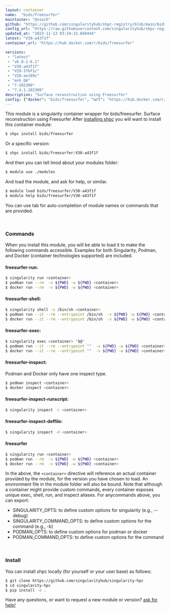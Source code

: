 ```yaml
---
layout: container
name:  "bids/freesurfer"
maintainer: "@vsoch"
github: "https://github.com/singularityhub/shpc-registry/blob/main/bids/freesurfer/container.yaml"
config_url: "https://raw.githubusercontent.com/singularityhub/shpc-registry/main/bids/freesurfer/container.yaml"
updated_at: "2023-11-13 03:34:15.669444"
latest: "V30-a43f1f"
container_url: "https://hub.docker.com/r/bids/freesurfer"

versions:
 - "latest"
 - "v6.0.1-6.1"
 - "V30-a43f1f"
 - "V29-37bf1c"
 - "V28-ae189c"
 - "enh_QA"
 - "7-202309"
 - "7.4.1-202309"
description: "Surface reconstruction using Freesurfer"
config: {"docker": "bids/freesurfer", "url": "https://hub.docker.com/r/bids/freesurfer", "maintainer": "@vsoch", "description": "Surface reconstruction using Freesurfer", "latest": {"V30-a43f1f": "sha256:cb7aee6c7634d7e57530b6b72230009759fe2c020c573aad87e71a523ba075f3"}, "tags": {"latest": "sha256:3a06160de8a1fbaed9b31993b5dee1e7f590f95626754d9a4db493113112ed3e", "v6.0.1-6.1": "sha256:02237eda4a22bb5fd66a50a66d21b13e0f378840fa61a937dab8794ee527cd48", "V30-a43f1f": "sha256:cb7aee6c7634d7e57530b6b72230009759fe2c020c573aad87e71a523ba075f3", "V29-37bf1c": "sha256:513303323f955365d05b5b5d3223a37102c6eb064cc46d2a658db8de33db06c9", "V28-ae189c": "sha256:ebdd94e63210301f277c00ad0e3464f1b1baa5703f5dad19f094f299e74f86c0", "enh_QA": "sha256:b9fe8cf6d6cc2912f1671ab009d8d8805eb22f8b260f598069822807507f02fd", "7-202309": "sha256:720b4365f2bc4c4b787d6a80606a2dc06e5ef88f44f55c06131e829845f3b433", "7.4.1-202309": "sha256:720b4365f2bc4c4b787d6a80606a2dc06e5ef88f44f55c06131e829845f3b433"}, "filter": ["v*"]}
---
```


This module is a singularity container wrapper for bids/freesurfer.
Surface reconstruction using Freesurfer
After [installing shpc](#install) you will want to install this container module:


```bash
$ shpc install bids/freesurfer
```

Or a specific version:

```bash
$ shpc install bids/freesurfer:V30-a43f1f
```

And then you can tell lmod about your modules folder:

```bash
$ module use ./modules
```

And load the module, and ask for help, or similar.

```bash
$ module load bids/freesurfer/V30-a43f1f
$ module help bids/freesurfer/V30-a43f1f
```

You can use tab for auto-completion of module names or commands that are provided.

<br>

### Commands

When you install this module, you will be able to load it to make the following commands accessible.
Examples for both Singularity, Podman, and Docker (container technologies supported) are included.

#### freesurfer-run:

```bash
$ singularity run <container>
$ podman run --rm  -v ${PWD} -w ${PWD} <container>
$ docker run --rm  -v ${PWD} -w ${PWD} <container>
```

#### freesurfer-shell:

```bash
$ singularity shell -s /bin/sh <container>
$ podman run --it --rm --entrypoint /bin/sh  -v ${PWD} -w ${PWD} <container>
$ docker run --it --rm --entrypoint /bin/sh  -v ${PWD} -w ${PWD} <container>
```

#### freesurfer-exec:

```bash
$ singularity exec <container> "$@"
$ podman run --it --rm --entrypoint ""  -v ${PWD} -w ${PWD} <container> "$@"
$ docker run --it --rm --entrypoint ""  -v ${PWD} -w ${PWD} <container> "$@"
```

#### freesurfer-inspect:

Podman and Docker only have one inspect type.

```bash
$ podman inspect <container>
$ docker inspect <container>
```

#### freesurfer-inspect-runscript:

```bash
$ singularity inspect -r <container>
```

#### freesurfer-inspect-deffile:

```bash
$ singularity inspect -d <container>
```



#### freesurfer

```bash
$ singularity run <container>
$ podman run --rm  -v ${PWD} -w ${PWD} <container>
$ docker run --rm  -v ${PWD} -w ${PWD} <container>
```


In the above, the `<container>` directive will reference an actual container provided
by the module, for the version you have chosen to load. An environment file in the
module folder will also be bound. Note that although a container
might provide custom commands, every container exposes unique exec, shell, run, and
inspect aliases. For anycommands above, you can export:

 - SINGULARITY_OPTS: to define custom options for singularity (e.g., --debug)
 - SINGULARITY_COMMAND_OPTS: to define custom options for the command (e.g., -b)
 - PODMAN_OPTS: to define custom options for podman or docker
 - PODMAN_COMMAND_OPTS: to define custom options for the command

<br>

### Install

You can install shpc locally (for yourself or your user base) as follows:

```bash
$ git clone https://github.com/singularityhub/singularity-hpc
$ cd singularity-hpc
$ pip install -e .
```

Have any questions, or want to request a new module or version? [ask for help!](https://github.com/singularityhub/singularity-hpc/issues)